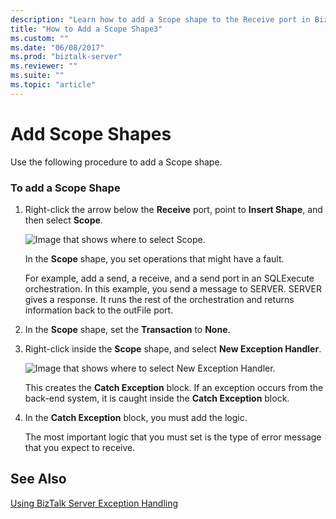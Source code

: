 ```yaml
---
description: "Learn how to add a Scope shape to the Receive port in BizTalk Server."
title: "How to Add a Scope Shape3"
ms.custom: ""
ms.date: "06/08/2017"
ms.prod: "biztalk-server"
ms.reviewer: ""
ms.suite: ""
ms.topic: "article"
---
```

# Add Scope Shapes

Use the following procedure to add a Scope shape.  
  
### To add a Scope Shape  
  
1.  Right-click the arrow below the **Receive** port, point to **Insert Shape**, and then select **Scope**.  
  
     ![Image that shows where to select Scope.](../core/media/siebeladapter-18-exceptionhandling-insertscope.gif "SiebelAdapter_18_ExceptionHandling_InsertScope")  
  
     In the **Scope** shape, you set operations that might have a fault.  
  
     For example, add a send, a receive, and a send port in an SQLExecute orchestration. In this example, you send a message to SERVER. SERVER gives a response. It runs the rest of the orchestration and returns information back to the outFile port.  
  
2.  In the **Scope** shape, set the **Transaction** to **None**.  
  
3.  Right-click inside the **Scope** shape, and select **New Exception Handler**.  
  
     ![Image that shows where to select New Exception Handler.](../core/media/siebeladapter-19-exceptionhandling-newexception.gif "SiebelAdapter_19_ExceptionHandling_NewException")  
  
     This creates the **Catch Exception** block. If an exception occurs from the back-end system, it is caught inside the **Catch Exception** block.  
  
4.  In the **Catch Exception** block, you must add the logic.  
  
     The most important logic that you must set is the type of error message that you expect to receive.  
  
## See Also  
 [Using BizTalk Server Exception Handling](../core/using-biztalk-server-exception-handling1.md)
